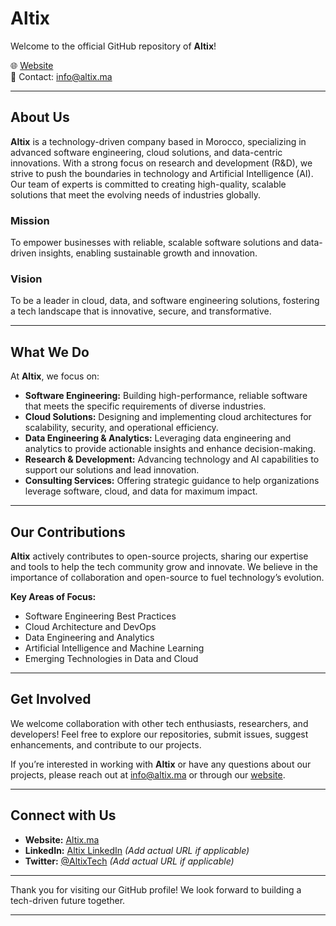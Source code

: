 # Altix

Welcome to the official GitHub repository of **Altix**!

🌐 [Website](https://altix.ma)  
📧 Contact: [info@altix.ma](mailto:info@altix.ma)

---

## About Us

**Altix** is a technology-driven company based in Morocco, specializing in advanced software engineering, cloud solutions, and data-centric innovations. With a strong focus on research and development (R&D), we strive to push the boundaries in technology and Artificial Intelligence (AI). Our team of experts is committed to creating high-quality, scalable solutions that meet the evolving needs of industries globally.

### Mission
To empower businesses with reliable, scalable software solutions and data-driven insights, enabling sustainable growth and innovation.

### Vision
To be a leader in cloud, data, and software engineering solutions, fostering a tech landscape that is innovative, secure, and transformative.

---

## What We Do

At **Altix**, we focus on:

- **Software Engineering:** Building high-performance, reliable software that meets the specific requirements of diverse industries.
- **Cloud Solutions:** Designing and implementing cloud architectures for scalability, security, and operational efficiency.
- **Data Engineering & Analytics:** Leveraging data engineering and analytics to provide actionable insights and enhance decision-making.
- **Research & Development:** Advancing technology and AI capabilities to support our solutions and lead innovation.
- **Consulting Services:** Offering strategic guidance to help organizations leverage software, cloud, and data for maximum impact.

---

## Our Contributions

**Altix** actively contributes to open-source projects, sharing our expertise and tools to help the tech community grow and innovate. We believe in the importance of collaboration and open-source to fuel technology’s evolution.

**Key Areas of Focus:**
- Software Engineering Best Practices
- Cloud Architecture and DevOps
- Data Engineering and Analytics
- Artificial Intelligence and Machine Learning
- Emerging Technologies in Data and Cloud

---

## Get Involved

We welcome collaboration with other tech enthusiasts, researchers, and developers! Feel free to explore our repositories, submit issues, suggest enhancements, and contribute to our projects.

If you’re interested in working with **Altix** or have any questions about our projects, please reach out at [info@altix.ma](mailto:info@altix.ma) or through our [website](https://altix.ma).

---

## Connect with Us

- **Website:** [Altix.ma](https://altix.ma)
- **LinkedIn:** [Altix LinkedIn](#) _(Add actual URL if applicable)_
- **Twitter:** [@AltixTech](#) _(Add actual URL if applicable)_

---

Thank you for visiting our GitHub profile! We look forward to building a tech-driven future together.

---
